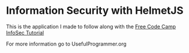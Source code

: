 # Information Security with HelmetJS

This is the application I made to follow along with the [Free Code Camp InfoSec Tutorial](https://www.freecodecamp.org/learn/information-security/information-security-with-helmetjs/)


For more information go to UsefulProgrammer.org